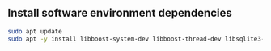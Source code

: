 ## Install software environment dependencies

```bash
sudo apt update
sudo apt -y install libboost-system-dev libboost-thread-dev libsqlite3-dev libjsoncpp-dev libpthread-stubs0-dev libwebsocketpp-dev
```
